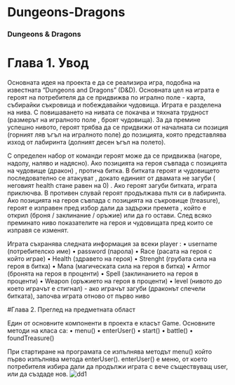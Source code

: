 # Dungeons-Dragons
###                                                             Dungeons & Dragons

# Глава 1. Увод

Основната идея на проекта е да се реализира игра, подобна на известната “Dungeons and Dragons” (D&D). Основната цел на играта е  героят на потребителя да се придвижва по игрално поле - карта, събирайки съкровища и побеждавайки чудовища.
Играта е разделена на нива. С повишаването на нивата се покачва и тяхната трудност (размерът на игралното поле , броят чудовища). За да премине успешно  нивото, героят трябва да се придвижи от началната си позиция (горният ляв ъгъл на игралното поле) до  позицията, която представлява изход от лабиринта (долният десен ъгъл на полето).


С определен набор от команди героят може да се придвижва (нагоре, надолу, наляво и надясно).
Ако позицията на героя съвпада с позицията на чудовище (дракон) , протича битка. В битката героят и чудовището последователно се атакуват , докато единият от двамата не загуби ( неговият health стане равен на 0) . Ако героят загуби битката, играта приключва. В противен слувай героят продължава пътя си в лабиринта.
Ако позицията на героя съвпада с позицията на съкровище (treasure), героят е изправен пред избор дали да задържи премета ,  който е открил (броня / заклинание / оръжие) или да го остави.
След всяко преминато ниво показателите на героя и чудовищата пред които се изправя се изменят. 

Играта съхранява следната информация за всеки player :
    • username (потребителско име)
    • password (парола)
    • Race (расата на героя с който играе)
    • Health (здравето на героя)
    • Strenght (грубата сила на героя в битка)
    • Mana (магическата сила на героя в битка)
    • Armor (бронята на героя в проценти)
    • Spell (заклинанието на героя в проценти)
    • Weapon (оръжието на героя в проценти)
    • level (нивото до което играчът е стигнал)
      - ако играчът загуби (драконът спечели битката), започва играта отново от първо ниво
      
#Глава 2. Преглед на предметната област

Един от основните компоненти в проекта е класът Game. Основните методи на класа са:
    • menu()
    • enterUser()
    • start()
    • battle()
    • foundTreasure()

При стартиране на програмата се изпълнява методът menu() който първо изпълнява метода enterUser().
enterUser()  е меню, от което потребителя избира дали да продължи играта с вече съществуващ user, или да създаде нов.
![dd1](https://user-images.githubusercontent.com/72568547/156895740-91767e17-3ebe-474e-8aef-d121ac11e3b5.jpg)

